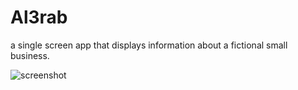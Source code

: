 # Al3rab
a single screen app that displays information about a fictional small business.

![screenshot](https://user-images.githubusercontent.com/29858866/46898562-c292a800-ce8a-11e8-9939-4956d9379a96.png)
